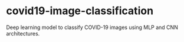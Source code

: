 # covid19-image-classification
Deep learning model to classify COVID-19 images using MLP and CNN architectures.
